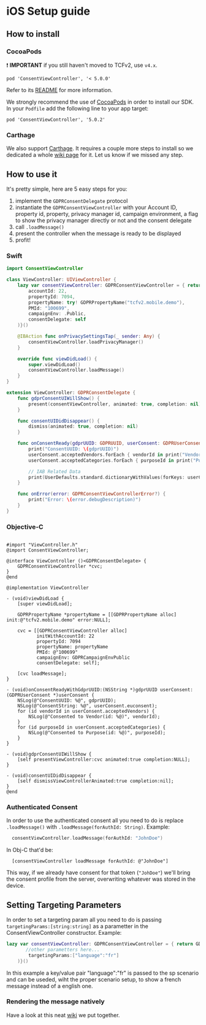 
# iOS Setup guide

## How to install

### CocoaPods
:heavy_exclamation_mark: **IMPORTANT** if you still haven't moved to TCFv2, use `v4.x`.
```
pod 'ConsentViewController', '< 5.0.0'
```
Refer to its [README](https://github.com/SourcePointUSA/ios-cmp-app/blob/163683c76513c61a7892c722014b5b2e45864ee8/README.md) for more information.


We strongly recommend the use of [CocoaPods](https://cocoapods.org) in order to install our SDK.
In your `Podfile` add the following line to your app target:

```
pod 'ConsentViewController', '5.0.2'
```

### Carthage
We also support [Carthage](https://github.com/Carthage/Carthage). It requires a couple more steps to install so we dedicated a whole [wiki page](https://github.com/SourcePointUSA/ios-cmp-app/wiki/Carthage-SDK-integration-guide) for it.
Let us know if we missed any step.

## How to use it

It's pretty simple, here are 5 easy steps for you:

1. implement the `GDPRConsentDelegate` protocol
2. instantiate the `GDPRConsentViewController` with your Account ID, property id, property, privacy manager id, campaign environment, a flag to show the privacy manager directly or not and the consent delegate
3. call `.loadMessage()`
4. present the controller when the message is ready to be displayed
5. profit!

### Swift
```swift
import ConsentViewController

class ViewController: UIViewController {
    lazy var consentViewController: GDPRConsentViewController = { return GDPRConsentViewController(
        accountId: 22,
        propertyId: 7094,
        propertyName: try! GDPRPropertyName("tcfv2.mobile.demo"),
        PMId: "100699",
        campaignEnv: .Public,
        consentDelegate: self
    )}()

    @IBAction func onPrivacySettingsTap(_ sender: Any) {
        consentViewController.loadPrivacyManager()
    }

    override func viewDidLoad() {
        super.viewDidLoad()
        consentViewController.loadMessage()
    }
}

extension ViewController: GDPRConsentDelegate {
    func gdprConsentUIWillShow() {
        present(consentViewController, animated: true, completion: nil)
    }

    func consentUIDidDisappear() {
        dismiss(animated: true, completion: nil)
    }

    func onConsentReady(gdprUUID: GDPRUUID, userConsent: GDPRUserConsent) {
        print("ConsentUUID: \(gdprUUID)")
        userConsent.acceptedVendors.forEach { vendorId in print("Vendor: \(vendorId)") }
        userConsent.acceptedCategories.forEach { purposeId in print("Purpose: \(purposeId)") }

        // IAB Related Data
        print(UserDefaults.standard.dictionaryWithValues(forKeys: userConsent.tcfData.keys.sorted()))
    }

    func onError(error: GDPRConsentViewControllerError?) {
        print("Error: \(error.debugDescription)")
    }
}
```

### Objective-C
```obj-c

#import "ViewController.h"
@import ConsentViewController;

@interface ViewController ()<GDPRConsentDelegate> {
    GDPRConsentViewController *cvc;
}
@end

@implementation ViewController

- (void)viewDidLoad {
    [super viewDidLoad];

    GDPRPropertyName *propertyName = [[GDPRPropertyName alloc] init:@"tcfv2.mobile.demo" error:NULL];

    cvc = [[GDPRConsentViewController alloc]
           initWithAccountId: 22
           propertyId: 7094
           propertyName: propertyName
           PMId: @"100699"
           campaignEnv: GDPRCampaignEnvPublic
           consentDelegate: self];

    [cvc loadMessage];
}

- (void)onConsentReadyWithGdprUUID:(NSString *)gdprUUID userConsent:(GDPRUserConsent *)userConsent {
    NSLog(@"ConsentUUID: %@", gdprUUID);
    NSLog(@"ConsentString: %@", userConsent.euconsent);
    for (id vendorId in userConsent.acceptedVendors) {
        NSLog(@"Consented to Vendor(id: %@)", vendorId);
    }
    for (id purposeId in userConsent.acceptedCategories) {
        NSLog(@"Consented to Purpose(id: %@)", purposeId);
    }
}

- (void)gdprConsentUIWillShow {
    [self presentViewController:cvc animated:true completion:NULL];
}

- (void)consentUIDidDisappear {
    [self dismissViewControllerAnimated:true completion:nil];
}
@end
```

### Authenticated Consent

In order to use the authenticated consent all you need to do is replace `.loadMessage()` with `.loadMessage(forAuthId: String)`. Example:

```swift
  consentViewController.loadMessage(forAuthId: "JohnDoe")
```

In Obj-C that'd be:
```objc
  [consentViewController loadMessage forAuthId: @"JohnDoe"]
```

This way, if we already have consent for that token (`"JohDoe"`) we'll bring the consent profile from the server, overwriting whatever was stored in the device.

## Setting Targeting Parameters

In order to set a targeting param all you need to do is passing `targetingParams:[string:string]` as a parametter in the ConsentViewController constructor. Example:

```swift
lazy var consentViewController: GDPRConsentViewController = { return GDPRConsentViewController(
       //other parametters here...
        targetingParams:["language":"fr"]
    )}()
```

In this example a key/value pair "language":"fr" is passed to the sp scenario and can be useded, wiht the proper scenario setup, to show a french message instead of a english one.


### Rendering the message natively

Have a look at this neat [wiki](https://github.com/SourcePointUSA/ios-cmp-app/wiki/Rendering-consent-message-natively) we put together.
